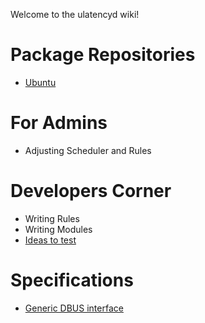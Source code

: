 Welcome to the ulatencyd wiki!

# Package Repositories
* [Ubuntu](https://launchpad.net/~poelzi/+archive/ulatencyd-stable)


# For Admins
* Adjusting Scheduler and Rules

# Developers Corner
* Writing Rules
* Writing Modules
* [Ideas to test](Ideas-to-test)

# Specifications
* [Generic DBUS interface](specs/dbus)